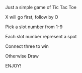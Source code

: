 Just a simple game of Tic Tac Toe

X will go first, follow by O

Pick a slot number from 1-9

Each slot number represent a spot 

Connect three to win

Otherwise Draw

ENJOY!
